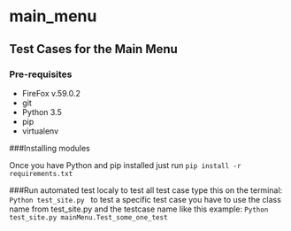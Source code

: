 # main_menu
Test Cases for the Main Menu
---
### Pre-requisites
* FireFox v.59.0.2 
* git 
* Python 3.5
* pip
* virtualenv


###Installing modules

Once you have Python and pip installed just run 
``` pip install -r requirements.txt ```


###Run automated test localy
to test all test case type this on the terminal:
```Python test_site.py ```
to test a specific test case you have to use the class name from test_site.py and the testcase name like this example:
```Python test_site.py mainMenu.Test_some_one_test```
	

